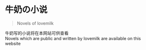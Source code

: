 # 牛奶の小说
> Novels of lovemilk


牛奶写的小说将在本网站可供查看  
Novels which are public and written by lovemilk are available on this website
